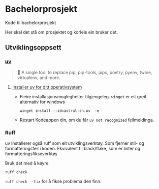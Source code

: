 # Bachelorprosjekt
Kode til bachelorprosjekt

Her skal det stå om prosjektet og korleis ein bruker det. 

## Utviklingsoppsett

### [uv](https://docs.astral.sh/uv/)

> 🚀 A single tool to replace pip, pip-tools, pipx, poetry, pyenv, twine, virtualenv, and more.


1. [Installer uv for ditt operativsystem ](https://docs.astral.sh/uv/getting-started/installation/)
    - Fleire installasjonsmoglegheiter tilgjengeleg. `winget` er eit greit alternativ for windows

        `winget install --id=astral-sh.uv  -e`
    - Restart Kodeappen din, om du får `uv not recognized` feilmeldinga.

### Ruff

uv installerer også ruff som eit utviklingsverktøy. Som fjerner stil- og formatteringsfeil i koden.
Ekvivalent til black/flake, som er linter og formatteringsfikseverktøy

Bruk det med å køyre

`ruff check`

`ruff check --fix` for å fikse problema den finn. 